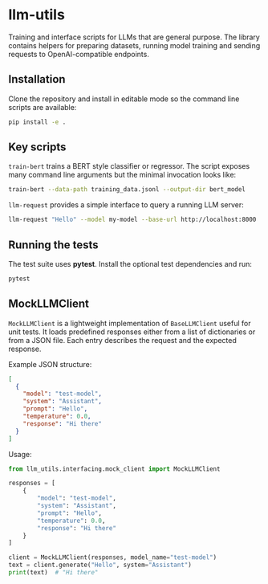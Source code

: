 # llm-utils
Training and interface scripts for LLMs that are general purpose. The library
contains helpers for preparing datasets, running model training and sending
requests to OpenAI-compatible endpoints.

## Installation

Clone the repository and install in editable mode so the command line scripts
are available:

```bash
pip install -e .
```

## Key scripts

`train-bert` trains a BERT style classifier or regressor. The script exposes
many command line arguments but the minimal invocation looks like:

```bash
train-bert --data-path training_data.jsonl --output-dir bert_model
```

`llm-request` provides a simple interface to query a running LLM server:

```bash
llm-request "Hello" --model my-model --base-url http://localhost:8000
```

## Running the tests

The test suite uses **pytest**. Install the optional test dependencies and run:

```bash
pytest
```


## MockLLMClient

`MockLLMClient` is a lightweight implementation of `BaseLLMClient` useful for unit tests. It loads predefined
responses either from a list of dictionaries or from a JSON file. Each entry describes the request and the
expected response.

Example JSON structure:

```json
[
  {
    "model": "test-model",
    "system": "Assistant",
    "prompt": "Hello",
    "temperature": 0.0,
    "response": "Hi there"
  }
]
```

Usage:

```python
from llm_utils.interfacing.mock_client import MockLLMClient

responses = [
    {
        "model": "test-model",
        "system": "Assistant",
        "prompt": "Hello",
        "temperature": 0.0,
        "response": "Hi there"
    }
]

client = MockLLMClient(responses, model_name="test-model")
text = client.generate("Hello", system="Assistant")
print(text)  # "Hi there"
```

